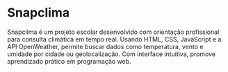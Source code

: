 # Snapclima
Snapclima é um projeto escolar desenvolvido com orientação profissional para consulta climática em tempo real. Usando HTML, CSS, JavaScript e a API OpenWeather, permite buscar dados como temperatura, vento e umidade por cidade ou geolocalização. Com interface intuitiva, promove aprendizado prático em programação web.
